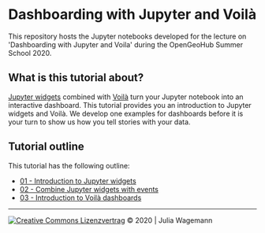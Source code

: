 # Dashboarding with Jupyter and Voilà
This repository hosts the Jupyter notebooks developed for the lecture on 'Dashboarding with Jupyter and Voila' during the OpenGeoHub Summer School 2020.


## What is this tutorial about?
[Jupyter widgets](https://ipywidgets.readthedocs.io/en/stable/examples/Widget%20Basics.html) combined with [Voilà](https://github.com/voila-dashboards/voila) turn your Jupyter notebook into an interactive dashboard. This tutorial provides you an introduction to Jupyter widgets and Voilà. We develop one examples for dashboards before it is your turn to show us how you tell stories with your data.


## Tutorial outline
This tutorial has the following outline:

* [01 - Introduction to Jupyter widgets](./01_Introduction_Jupyter_widgets.ipynb)
* [02 - Combine Jupyter widgets with events](./02_combine_jupyter_with_events.ipynb)
* [03 - Introduction to Voilà dashboards](./03_voila_dashboards.ipynb)

<hr>
<a rel="license" href="http://creativecommons.org/licenses/by/4.0/"><img style="left" alt="Creative Commons Lizenzvertrag" style="border-width:0" src="https://i.creativecommons.org/l/by/4.0/88x31.png"/></img></a> &copy; 2020 | Julia Wagemann
